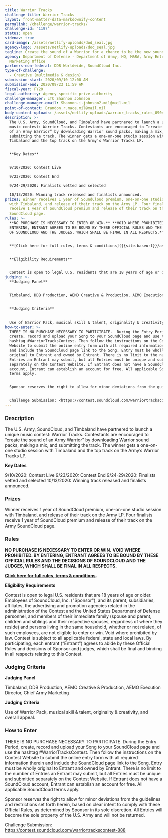 ```yaml
---
title: Warrior Tracks
challenge-title: Warrior Tracks
layout: front-matter-data-markdownify-content
permalink: /challenge/warrior-tracks/
challenge-id: "1197"
status: open
sidenav: true
card-image: /assets/netlify-uploads/dod_seal.jpg
agency-logo: /assets/netlify-uploads/dod_seal.jpg
tagline: Create the sound of a Warrior for a chance to be the new sound of the Army
agency: Department of Defense - Department of Army, HQ, M&RA, Army Enterprise
  Marketing Office
partners-non-federal: DDB Worldwide, SoundCloud Inc.
type-of-challenge:
  - Creative (multimedia & design)
submission-start: 2020/09/10 12:00 AM
submission-end: 2020/09/23 11:59 AM
fiscal-year: FY20
legal-authority: Agency specific prize authority
challenge-manager: LTC Shannon Johnson
challenge-manager-email: Shannon.i.johnson2.mil@mail.mil
point-of-contact: Brandon.r.mace.mil@mail.mil
body-content-uploads: /assets/netlify-uploads/warrior_tracks_rules_090420_final.pdf
description: >-
  The U.S. Army, SoundCloud, and Timbaland have partnered to launch a unique
  music contest: Warrior Tracks. Contestants are encouraged to “create the sound
  of an Army Warrior” by downloading Warrior sound packs, making a mix, and
  submitting the track. The winner gets a one-on-one studio session with
  Timbaland and the top track on the Army’s Warrior Tracks LP. 


  **Key Dates**


  9/10/2020: Contest Live

  9/23/2020: Contest End

  9/24-29/2020: Finalists vetted and selected

  10/13/2020: Winning track released and finalists announced.
prizes: Winner receives 1 year of SoundCloud premium, one-on-one studio session
  with Timbaland, and release of their track on the Army LP. Four finalists
  receive 1 year of SoundCloud premium and release of their track on the Army
  SoundCloud page.
rules: >-
  **NO PURCHASE IS NECESSARY TO ENTER OR WIN.** **VOID WHERE PROHIBITED. BY
  ENTERING, ENTRANT AGREES TO BE BOUND BY THESE OFFICIAL RULES AND THE DECISIONS
  OF SOUNDCLOUD AND THE JUDGES, WHICH SHALL BE FINAL IN ALL RESPECTS.**


  **[Click here for full rules, terms & conditions]({{site.baseurl}}/assets/netlify-uploads/warrior_tracks_rules_090420_final.pdf).**


  **Eligibility Requirements**


  Contest is open to legal U.S. residents that are 18 years of age or older. Employees of SoundCloud, Inc. ("Sponsor"), and its parent, subsidiaries, affiliates, the advertising and promotion agencies related in the administration of the Contest and the United States Department of Defense personnel, and members of their immediate family (spouse and parent, children and siblings and their respective spouses, regardless of where they reside) and persons living in the same household, whether or not related, of such employees, are not eligible to enter or win. Void where prohibited by law. Contest is subject to all applicable federal, state and local laws. By participating, each entrant (“Entrant”) agrees to abide by these Official Rules and decisions of Sponsor and judges, which shall be final and binding in all respects relating to this Contest.
judging: >-
  **Judging Panel**


  Timbaland, DDB Production, AEMO Creative & Production, AEMO Execution Director, Chief Army Marketing


  **Judging Criteria**


  Use of Warrior Pack, musical skill & talent, originality & creativity, and overall appeal.
how-to-enter: >-
  THERE IS NO PURCHASE NECESSARY TO PARTICIPATE.  During the Entry Period,
  create, record and upload your Song to your SoundCloud page and use the
  hashtag #WarriorTracksContest. Then follow the instructions on the Contest
  Website to submit the online entry form with all required information therein
  and include the SoundCloud page link to the Song. Entry must be wholly
  original to Entrant and owned by Entrant. There is no limit to the number of
  Entries an Entrant may submit, but all Entries must be unique and submitted
  separately on the Contest Website. If Entrant does not have a SoundCloud
  account, Entrant can establish an account for free. All applicable SoundCloud
  terms apply.


  Sponsor reserves the right to allow for minor deviations from the guidelines and restrictions set forth herein, based on clear intent to comply with these Official Rules, as determined by Sponsor in its sole discretion.  All Entries will become the sole property of the U.S. Army and will not be returned.  


  Challenge Submission: <https://contest.soundcloud.com/warriortrackscontest-888>
---
```

### Description

The U.S. Army, SoundCloud, and Timbaland have partnered to launch a unique music contest: Warrior Tracks. Contestants are encouraged to “create the sound of an Army Warrior” by downloading Warrior sound packs, making a mix, and submitting the track. The winner gets a one-on-one studio session with Timbaland and the top track on the Army’s Warrior Tracks LP. 

**Key Dates**

9/10/2020: Contest Live
9/23/2020: Contest End
9/24-29/2020: Finalists vetted and selected
10/13/2020: Winning track released and finalists announced. 

### Prizes

Winner receives 1 year of SoundCloud premium, one-on-one studio session with Timbaland, and release of their track on the Army LP. Four finalists receive 1 year of SoundCloud premium and release of their track on the Army SoundCloud page. 

### Rules

**NO PURCHASE IS NECESSARY TO ENTER OR WIN.** **VOID WHERE PROHIBITED. BY ENTERING, ENTRANT AGREES TO BE BOUND BY THESE OFFICIAL RULES AND THE DECISIONS OF SOUNDCLOUD AND THE JUDGES, WHICH SHALL BE FINAL IN ALL RESPECTS.**

**[Click here for full rules, terms & conditions]({{site.baseurl}}/assets/netlify-uploads/warrior_tracks_rules_090420_final.pdf).**

**Eligibility Requirements**

Contest is open to legal U.S. residents that are 18 years of age or older. Employees of SoundCloud, Inc. ("Sponsor"), and its parent, subsidiaries, affiliates, the advertising and promotion agencies related in the administration of the Contest and the United States Department of Defense personnel, and members of their immediate family (spouse and parent, children and siblings and their respective spouses, regardless of where they reside) and persons living in the same household, whether or not related, of such employees, are not eligible to enter or win. Void where prohibited by law. Contest is subject to all applicable federal, state and local laws. By participating, each entrant (“Entrant”) agrees to abide by these Official Rules and decisions of Sponsor and judges, which shall be final and binding in all respects relating to this Contest.

### Judging Criteria

**Judging Panel**

Timbaland, DDB Production, AEMO Creative & Production, AEMO Execution Director, Chief Army Marketing

**Judging Criteria**

Use of Warrior Pack, musical skill & talent, originality & creativity, and overall appeal.

### How to Enter

THERE IS NO PURCHASE NECESSARY TO PARTICIPATE.  During the Entry Period, create, record and upload your Song to your SoundCloud page and use the hashtag #WarriorTracksContest. Then follow the instructions on the Contest Website to submit the online entry form with all required information therein and include the SoundCloud page link to the Song. Entry must be wholly original to Entrant and owned by Entrant. There is no limit to the number of Entries an Entrant may submit, but all Entries must be unique and submitted separately on the Contest Website. If Entrant does not have a SoundCloud account, Entrant can establish an account for free. All applicable SoundCloud terms apply.

Sponsor reserves the right to allow for minor deviations from the guidelines and restrictions set forth herein, based on clear intent to comply with these Official Rules, as determined by Sponsor in its sole discretion.  All Entries will become the sole property of the U.S. Army and will not be returned.  

Challenge Submission: <https://contest.soundcloud.com/warriortrackscontest-888>